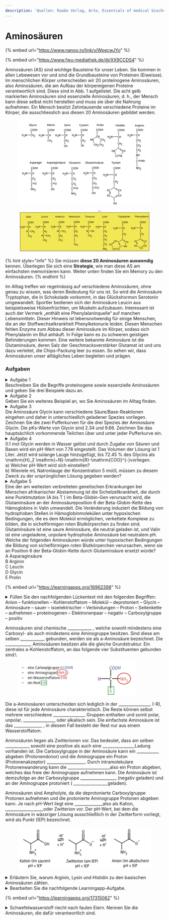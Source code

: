 ```yaml
---
description: 'Quellen: Raabe Verlag, Arte, Essentials of medical biochemistry (2022)'
---
```


# Aminosäuren

{% embed url="https://www.nanoo.tv/link/v/WpecwJYo" %}

{% embed url="https://www.fwu-mediathek.de/@/XX9CCDS4" %}

Aminosäuren (AS) sind wichtige Bausteine für unser Leben. Sie kommen in allen Lebewesen vor und sind die Grundbausteine von Proteinen (Eiweisse). Im menschlichen Körper unterscheiden wir 20 proteinogene Aminosäuren, also Aminosäuren, die am Aufbau der körpereigenen Proteine verantwortlich sind. Diese sind in Abb. 1 aufgelistet. Die acht gelb markierten Aminosäuren sind essenzielle Aminosäuren, d. h., der Mensch kann diese selbst nicht herstellen und muss sie über die Nahrung aufnehmen. Ein Mensch besitzt Zehntausende verschiedene Proteine im Körper, die ausschliesslich aus diesen 20 Aminosäuren gebildet werden.

<figure><img src="../.gitbook/assets/image (1).png" alt=""><figcaption></figcaption></figure>

<figure><img src="../.gitbook/assets/image (2).png" alt=""><figcaption></figcaption></figure>

{% hint style="info" %}
Sie müssen **diese 20 Aminosäuren auswendig** kennen. Überlegen Sie sich eine **Strategie**, wie man diese AS am einfachsten memorisieren kann. Weiter unten finden Sie ein Memory zu den Aminosäuren.
{% endhint %}

Im Alltag treffen wir regelmässig auf verschiedene Aminosäuren, ohne genau zu wissen, was deren Bedeutung für uns ist. So wird die Aminosäure Tryptophan, die in Schokolade vorkommt, in das Glückshormon Serotonin umgewandelt. Sportler bedienen sich der Aminosäure Leucin aus beispielsweise Hülsenfrüchten, um Muskeln aufzubauen. Interessant ist auch der Vermerk „enthält eine Phenylalaninquelle“ auf manchen Lebensmitteln. Dieser Hinweis ist lebensnotwendig für einige Menschen, die an der Stoffwechselkrankheit Phenylketonurie leiden. Diesen Menschen fehlen Enzyme zum Abbau dieser Aminosäure im Körper, sodass sich Phenylalanin im Blut anhäuft. In Folge kann es zu schweren geistigen Behinderungen kommen. Eine weitere bekannte Aminosäure ist die Glutaminsäure, deren Salz der Geschmacksverstärker Glutamat ist und uns dazu verleitet, die Chips-Packung leer zu essen. So sehen wir, dass Aminosäuren unser alltägliches Leben begleiten und prägen.

### Aufgaben

<details>

<summary>Aufgabe 1<br>Beschreiben Sie die Begriffe proteinogene sowie essenzielle Aminosäuren und geben Sie drei Beispiele dazu an.</summary>

Proteinogene Aminosäuren: Als proteinogene Aminosäuren werden Aminosäuren bezeichnet, die Bestandteil der Körperproteine sind. Sie sind demzufolge lebensnotwendig und die kleinsten Einheiten von Enzymen, Hormonen und anderen Proteinen. Beispiel: Alanin, Glycin, Valin, Serin, Cystein etc.

Essenzielle Aminosäuren: Einige dieser proteinogenen Aminosäuren können nicht vom Körper selbst produziert werden und müssen über die Nahrung aufgenommen werden. Die acht essenziellen Aminosäuren sind: Isoleucin, Leucin, Lysin, Methionin, Phenylalanin, Threonin, Tryptophan und Valin.

</details>

<details>

<summary>Aufgabe 2<br>Geben Sie ein weiteres Beispiel an, wo Sie Aminosäuren im Alltag finden.</summary>

Valin fungiert zusammen mit Leucin und Isoleucin als wichtiger Energielieferant für die Muskelzellen. Außerdem ist Valin ein wichtiger Botenstoff für das Nervensystem. Die Aminosäure kann über Erbsen, Hühnerfleisch, Käse und Vollkornprodukte aufgenommen werden. Beim Heranwachsen oder während einer Genesung übersteigt der Argininbedarf des Körpers die benötigte Menge. Deshalb muss Arginin zusätzlich über die Nahrung aufgenommen werden. Kürbiskerne, Erdnüsse und Mandeln haben einen hohen Arginin Gehalt und eignen sich besonders gut als Aminosäurenquelle.

</details>

<details>

<summary>Aufgabe 3<br>Die Aminosäure Glycin kann verschiedene Säure/Base-Reaktionen eingehen und daher in unterschiedlich geladener Spezies vorliegen. Zeichnen Sie die zwei Pufferkurven für die drei Spezies der Aminosäure Glycin. Die pKs-Werte von Glycin sind 2.34 und 9.66. Zeichnen Sie das hauptsächlich vorkommende Teilchen über und unter jeder Pufferkurve ein. </summary>

![](<../.gitbook/assets/image (142).png>)

</details>

<details>

<summary>Aufgabe 4<br>0.1 mol Glycin werden in Wasser gelöst und durch Zugabe von Säuren und Basen wird ein pH-Wert von 7.78 eingestellt. Das Volumen der Lösung ist 1 Liter. Jetzt wird solange Lauge hinzugefügt, bis 72.45 % des Glycins als <span class="math">\mathrm{H}_2 \mathrm{~N}-\mathrm{R}-\mathrm{COO}^{-}</span>vorliegen.<br>a) Welcher pH-Wert wird sich einstellen?<br>b) Wieviele mL Natronlauge der Konzentration 5 mol/L müssen zu diesem Zweck zu der ursprünglichen Lösung gegeben werden? </summary>

&#x20; &#x20;

</details>

<details>

<summary>Aufgabe 5<br>Eine der am weitesten verbreiteten genetischen Erkrankungen bei Menschen afrikanischer Abstammung ist die Sichelzellkrankheit, die durch eine Punktmutation (A bis T ) im Beta-Globin-Gen verursacht wird, die Glutaminsäure an der Aminosäureposition 6 der Beta-Globin-Kette des Hämoglobins in Valin umwandelt. Die Veränderung induziert die Bildung von hydrophoben Stellen in Hämoglobinmolekülen unter hypoxischen Bedingungen, die es dem Molekül ermöglichen, verkettete Komplexe zu bilden, die in sichelförmigen roten Blutkörperchen zu finden sind. Glutaminsäure ist eine saure Aminosäure, die neutral geladen ist, und Valin ist eine ungeladene, unpolare hydrophobe Aminosäure bei neutralem pH. Welche der folgenden Aminosäuren würde unter hypoxischen Bedingungen die Bildung von sichelförmigen roten Blutkörperchen verursachen, wenn sie an Position 6 der Beta-Globin-Kette durch Glutaminsäure ersetzt würde?<br>A Asparaginsäure<br>B Arginin<br>C Leucin<br>D Glycin<br>E Prolin</summary>

C Leucin

</details>

{% embed url="https://learningapps.org/16962398" %}



<details>

<summary>Füllen Sie den nachfolgenden Lückentext mit den folgenden Begriffen:<br>Anion – funktionellen – Kohlenstoffatom – Molekül – deprotoniert – Glycin – Aminosäure – sauer – isoelektrischer – Verbindungen – Proton – Seitenkette – aufnehmen – proteinogenen – Elektronenpaar – negativ – Carboxylgruppe – positiv</summary>

Reihenfolge der Lückenwörter: Verbindung – Kohlenstoffatom – proteinogenen – Seitenkette – funktionellen – sauer – Glycin – Molekül – negativ – Proton – aufnehmen – Carboxylgruppe – Elektronenpaar – deprotoniert – positiv – Aminosäure – Anion – isoelektrischer

</details>

Aminosäuren sind chemische \_\_\_\_\_\_\_\_\_\_\_\_ , welche sowohl mindestens eine Carboxyl- als auch mindestens eine Aminogruppe besitzen. Sind diese am selben \_\_\_\_\_\_\_\_\_\_\_\_ gebunden, werden sie als a-Aminosäure bezeichnet. Die \_\_\_\_\_\_\_\_\_\_\_\_\_ Aminosäuren besitzen alle die gleiche Grundstruktur. Ein zentrales a-Kohlenstoffatom, an das folgende vier Substituenten gebunden sind:\


<figure><img src="../.gitbook/assets/image (3).png" alt="" width="375"><figcaption></figcaption></figure>

Die a-Aminosäuren unterscheiden sich lediglich in der \_\_\_\_\_\_\_\_\_\_\_\_\_\_\_\_ (-R), diese ist für jede Aminosäure charakteristisch. Die Reste können selbst mehrere verschiedene \_\_\_\_\_\_\_\_\_\_\_\_\_\_\_\_ Gruppen enthalten und somit polar, unpolar, \_\_\_\_\_\_\_\_\_\_\_\_\_\_\_\_ oder alkalisch sein. Die einfachste Aminosäure ist das \_\_\_\_\_\_\_\_\_\_\_\_\_\_ , in diesem Fall besteht der Rest nur aus einem Wasserstoffatom.&#x20;

Aminosäuren liegen als Zwitterionen vor. Das bedeutet, dass am selben \_\_\_\_\_\_\_\_\_\_\_\_ sowohl eine positive als auch eine \_\_\_\_\_\_\_\_\_\_\_\_\_\_\_\_Ladung vorhanden ist. Die Carboxylgruppe in der Aminosäure kann ein \_\_\_\_\_\_\_\_\_\_\_ abgeben (Protonendonor) und die Aminogruppe ein Proton (Protonenakzeptor) \_\_\_\_\_\_\_\_\_\_\_\_\_\_\_\_\_\_\_. Durch intramolekulare Protonenwanderung kann die \_\_\_\_\_\_\_\_\_\_\_\_\_\_\_\_\_\_\_\_\_also ein Proton abgeben, welches das freie der Aminogruppe aufnehmen kann. Die Aminosäure ist demzufolge an der Carboxylgruppe \_\_\_\_\_\_\_\_\_\_\_\_\_\_\_\_\_\_ (negativ geladen) und an der Aminogruppe protoniert ( \_\_\_\_\_\_\_\_\_\_\_\_\_\_\_\_\_geladen).

Aminosäuren sind Ampholyte, da die deprotonierte Carboxylgruppe Protonen aufnehmen und die protonierte Aminogruppe Protonen abgeben kann. Je nach pH-Wert liegt eine \_\_\_\_\_\_\_\_\_\_\_\_\_\_also als Kation, \_\_\_\_\_\_\_\_\_\_\_\_\_\_\_\_\_\_\_oder Zwitterion vor. Der pH-Wert, bei dem die Aminosäure in wässriger Lösung ausschließlich in der Zwitterform vorliegt, wird als Punkt (IEP) bezeichnet.

<figure><img src="../.gitbook/assets/image (4).png" alt=""><figcaption></figcaption></figure>



<details>

<summary>Erläutern Sie, warum Arginin, Lysin und Histidin zu den basischen Aminosäuren zählen.</summary>

Arginin, Lysin und Histidin besitzen in ihren Seitenketten einen Protonenakzeptor. Dadurch kann die Seitenkette in wässriger Lösung protoniert werden und positiv geladen sein. Lysin hat eine weitere Aminogruppe, die ein Proton aufnehmen kann. Arginin könnte theoretisch drei Protonen aufnehmen (zwei Aminogruppen und ein weiteres N-Atom mit freiem Elektronenpaar). Jedoch ist dies unwahrscheinlich, da die Seitenkette nach Aufnahme des ersten Protons bereits positiv geladen ist und weitere Protonen elektrisch abstoßen würde. Histidin hat zwar keine Aminogruppe, aber ein N-Atom mit einem freien Elektronenpaar, sodass noch ein Proton aufgenommen werden kann.

</details>

<details>

<summary>Bearbeiten Sie die nachfolgende Learningapp-Aufgabe.</summary>

![](<../.gitbook/assets/image (5).png>)

![](<../.gitbook/assets/image (6).png>)

</details>

{% embed url="https://learningapps.org/17315062" %}

<details>

<summary>Schwefelwasserstoff riecht nach faulen Eiern. Nennen Sie die Aminosäuren, die dafür verantwortlich sind.</summary>

Cystein und Methionin enthalten beide ein Schwefelatom. Beim Abbau von Proteinen durch Mikroorganismen kann Schwefelwasserstoff aus diesen schwefelhaltigen Aminosäuren entstehen.

</details>

